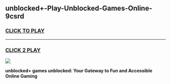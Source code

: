 
## unblocked+-Play-Unblocked-Games-Online-9csrd
<h3>
<a href="https://premium76.site?title=unblocked+&ref=25A">CLICK TO PLAY</a></h3>
<hr>

<h3>
<a href="https://premium76.site?title=unblocked+&ref=25A">CLICK 2 PLAY</a>
  
</h3>

<a href="https://premium76.site?title=unblocked+&ref=25A"><img src="https://clearcache.store/games.png"></a>


**unblocked+ games unblocked: Your Gateway to Fun and Accessible Online Gaming**

